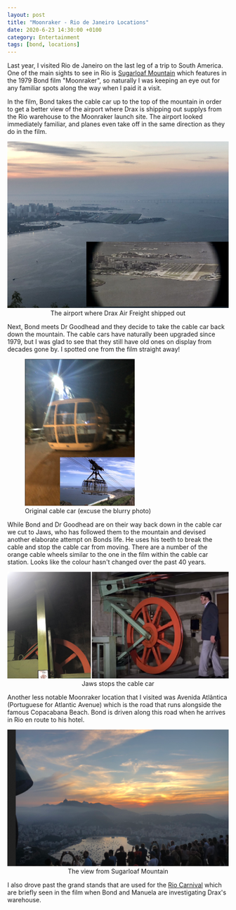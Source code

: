 ```yaml
---
layout: post
title: "Moonraker - Rio de Janeiro Locations"
date: 2020-6-23 14:30:00 +0100
category: Entertainment
tags: [bond, locations]
---
```


Last year, I visited Rio de Janeiro on the last leg of a trip to South America. One of the main sights to see in Rio is [Sugarloaf Mountain][sugar] which features in the 1979 Bond film "Moonraker", so naturally I was keeping an eye out for any familiar spots along the way when I paid it a visit. 

In the film, Bond takes the cable car up to the top of the mountain in order to get a better view of the airport where Drax is shipping out supplys from the Rio warehouse to the Moonraker launch site. The airport looked immediately familiar, and planes even take off in the same direction as they do in the film.

<center>
	<img src="/images/2020/6/rio-airport-moonraker.png" alt="Rio Airport" class="image-single" />
	<figcaption>The airport where Drax Air Freight shipped out</figcaption>
</center>

Next, Bond meets Dr Goodhead and they decide to take the cable car back down the mountain. The cable cars have naturally been upgraded since 1979, but I was glad to see that they still have old ones on display from decades gone by. I spotted one from the film straight away!

<figure>
	<img src="/images/2020/6/cable-car.png" width="250" />
	<figcaption>Original cable car (excuse the blurry photo)</figcaption>
</figure>

While Bond and Dr Goodhead are on their way back down in the cable car we cut to Jaws, who has followed them to the mountain and devised another elaborate attempt on Bonds life. He uses his teeth to break the cable and stop the cable car from moving. There are a number of the orange cable wheels similar to the one in the film within the cable car station. Looks like the colour hasn't changed over the past 40 years.

<center>
	<img src="/images/2020/6/cable-car-cog.png" alt="Cable Car Cog" class="image-single" />
	<figcaption>Jaws stops the cable car</figcaption>
</center>

Another less notable Moonraker location that I visited was Avenida Atlântica (Portuguese for Atlantic Avenue) which is the road that runs alongside the famous Copacabana Beach. Bond is driven along this road when he arrives in Rio en route to his hotel. 

<center>
	<img src="/images/2020/6/sugarloaf-view.PNG" alt="Sugarloaf View" class="image-single" />
	<figcaption>The view from Sugarloaf Mountain</figcaption>
</center>

I also drove past the grand stands that are used for the [Rio Carnival][carnival] which are briefly seen in the film when Bond and Manuela are investigating Drax's warehouse.

[sugar]:https://en.wikipedia.org/wiki/Sugarloaf_Mountain
[carnival]:https://en.wikipedia.org/wiki/Rio_Carnival